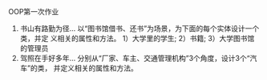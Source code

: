 OOP第一次作业
1. 书山有路勤为径…
 以“图书馆借书、还书”为场景，为下面的每个实体设计一个类，并定
义相关的属性和方法。
1）大学里的学生; 2）书籍; 3）大学图书馆的管理员
2. 驾照在手好多年…
 分别从“厂家、车主、交通管理机构”3个角度，设计3个“汽车”的类，
并定义相关的属性和方法。

